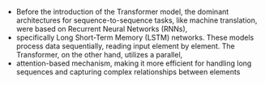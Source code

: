 - Before the introduction of the Transformer model, the dominant architectures for sequence-to-sequence tasks, like machine translation, were based on Recurrent Neural Networks (RNNs),
- specifically Long Short-Term Memory (LSTM) networks. These models process data sequentially, reading input element by element. The Transformer, on the other hand, utilizes a parallel,
- attention-based mechanism, making it more efficient for handling long sequences and capturing complex relationships between elements

